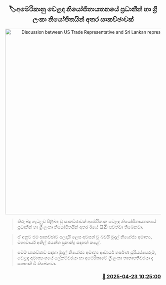 <p align='center'><b><h2 align='center' title='Discussion between US Trade Representative and Sri Lankan representatives'>🏷අමෙරිකානු වෙළඳ නියෝජිතායතනයේ ප්‍රධානීන් හා ශ්‍රී ලංකා නියෝජිතයින් අතර සාකච්ඡාවක්</h2></b></p>
<p align='center'><img src='https://helakuru.sgp1.cdn.digitaloceanspaces.com/esana/images/lib/anil-jayanthe-tax.jpg' width='600' alt='Discussion between US Trade Representative and Sri Lankan representatives'></p>

> තීරු බදු ගැටලුව පිළිබඳ වූ සාකච්ඡාවක් අමෙරිකානු වෙළඳ නියෝජිතායතනයේ ප්‍රධානීන් හා ශ්‍රී ලංකා නියෝජිතයින් අතර ඊයේ (22) පවත්වා තිබෙනවා.

> ඒ අනුව එම සාකච්ඡාව ඵලදායි ලෙස අවසන් වූ බවයි මුදල් නියෝජ්‍ය අමාත්‍ය, මහාචාර්ය අනිල් ජයන්ත ප්‍රනාන්දු සඳහන් කළේ.

> මෙම සාකච්ඡාව සඳහා මුදල් නියෝජ්‍ය අමාත්‍ය ආචාර්ය හර්ෂණ සූරියප්පෙරුම, වෙළඳ අමාත්‍යංශයේ ලේකම්වරයා හා අමෙරිකාවේ ශ්‍රී ලංකා තානාපතිවරයා ද සහභාගි වී තිබෙනවා.



<h3 align='right'><a href='https://www.helakuru.lk/esana/p/109447/'>📅 2025-04-23 10:25:00</a></h3>
